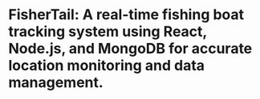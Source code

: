 # FisherTail: A real-time fishing boat tracking system using React, Node.js, and MongoDB for accurate location monitoring and data management.
